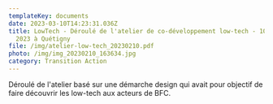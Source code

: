 ```yaml
---
templateKey: documents
date: 2023-03-10T14:23:31.036Z
title: LowTech - Déroulé de l'atelier de co-développement low-tech - 10 février
  2023 à Quétigny
file: /img/atelier-low-tech_20230210.pdf
photo: /img/img_20230210_163634.jpg
category: Transition Action
---
```

Déroulé de l'atelier basé sur une démarche design qui avait pour objectif de faire découvrir les low-tech aux acteurs de BFC.
